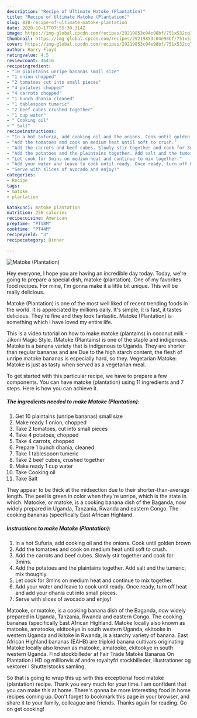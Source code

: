 ```yaml
---
description: "Recipe of Ultimate Matoke (Plantation)"
title: "Recipe of Ultimate Matoke (Plantation)"
slug: 828-recipe-of-ultimate-matoke-plantation
date: 2020-10-17T07:55:30.314Z
image: https://img-global.cpcdn.com/recipes/29219853c04e98bf/751x532cq70/matoke-plantation-recipe-main-photo.jpg
thumbnail: https://img-global.cpcdn.com/recipes/29219853c04e98bf/751x532cq70/matoke-plantation-recipe-main-photo.jpg
cover: https://img-global.cpcdn.com/recipes/29219853c04e98bf/751x532cq70/matoke-plantation-recipe-main-photo.jpg
author: Harry Floyd
ratingvalue: 4.5
reviewcount: 46416
recipeingredient:
- "10 plaintains unripe bananas small size"
- "1 onion chopped"
- "2 tomatoes cut into small pieces"
- "4 potatoes chopped"
- "4 carrots chopped"
- "1 bunch dhania cleaned"
- "1 tablespoon tumeric"
- "2 beef cubes crushed together"
- "1 cup water"
- " Cooking oil"
- " Salt"
recipeinstructions:
- "In a hot Sufuria, add cooking oil and the onions. Cook until golden brown"
- "Add the tomatoes and cook on medium heat until soft to crush."
- "Add the carrots and beef cubes. Slowly stir together and cook for 3mins."
- "Add the potatoes and the plaintains together. Add salt and the tumeric, mix thoughly."
- "Let cook for 3mins on medium heat and continue to mix together."
- "Add your water and leave to cook until ready. Once ready, turn off heat and add your dhania cut into small pieces."
- "Serve with slices of avocado and enjoy!"
categories:
- Recipe
tags:
- matoke
- plantation

katakunci: matoke plantation 
nutrition: 256 calories
recipecuisine: American
preptime: "PT18M"
cooktime: "PT44M"
recipeyield: "3"
recipecategory: Dinner

---
```



![Matoke (Plantation)](https://img-global.cpcdn.com/recipes/29219853c04e98bf/751x532cq70/matoke-plantation-recipe-main-photo.jpg)

Hey everyone, I hope you are having an incredible day today. Today, we're going to prepare a special dish, matoke (plantation). One of my favorites food recipes. For mine, I'm gonna make it a little bit unique. This will be really delicious.

Matoke (Plantation) is one of the most well liked of recent trending foods in the world. It is appreciated by millions daily. It's simple, it is fast, it tastes delicious. They're fine and they look fantastic. Matoke (Plantation) is something which I have loved my entire life.

This is a video tutorial on how to make matoke (plantains) in coconut milk - Jikoni Magic Style. (Matoke (Plantains) is one of the staple and indigenous. Matoke is a banana variety that is indigenous to Uganda. They are shorter than regular bananas and are Due to the high starch content, the flesh of unripe matoke bananas is especially hard, so they. Vegetarian Matoke: Matoke is just as tasty when served as a vegetarian meal.


To get started with this particular recipe, we have to prepare a few components. You can have matoke (plantation) using 11 ingredients and 7 steps. Here is how you can achieve it.

<!--inarticleads1-->

##### The ingredients needed to make Matoke (Plantation):

1. Get 10 plaintains (unripe bananas) small size
1. Make ready 1 onion, chopped
1. Take 2 tomatoes, cut into small pieces
1. Take 4 potatoes, chopped
1. Take 4 carrots, chopped
1. Prepare 1 bunch dhania, cleaned
1. Take 1 tablespoon tumeric
1. Take 2 beef cubes, crushed together
1. Make ready 1 cup water
1. Take  Cooking oil
1. Take  Salt


They appear to be thick at the midsection due to their shorter-than-average length. The peel is green in color when they&#39;re unripe, which is the state in which. Matooke, or matoke, is a cooking banana dish of the Baganda, now widely prepared in Uganda, Tanzania, Rwanda and eastern Congo. The cooking bananas (specifically East African Highland. 

<!--inarticleads2-->

##### Instructions to make Matoke (Plantation):

1. In a hot Sufuria, add cooking oil and the onions. Cook until golden brown
1. Add the tomatoes and cook on medium heat until soft to crush.
1. Add the carrots and beef cubes. Slowly stir together and cook for 3mins.
1. Add the potatoes and the plaintains together. Add salt and the tumeric, mix thoughly.
1. Let cook for 3mins on medium heat and continue to mix together.
1. Add your water and leave to cook until ready. Once ready, turn off heat and add your dhania cut into small pieces.
1. Serve with slices of avocado and enjoy!


Matooke, or matoke, is a cooking banana dish of the Baganda, now widely prepared in Uganda, Tanzania, Rwanda and eastern Congo. The cooking bananas (specifically East African Highland. Matoke locally also known as matooke, amatooke, ekitookye in south western Uganda, ekitooke in western Uganda and ikitoke in Rwanda, is a starchy variety of banana. East African Highland bananas (EAHB) are triploid banana cultivars originating Matoke locally also known as matooke, amatooke, ekitookye in south western Uganda. Find stockbilleder af Fair Trade Matoke Bananas On Plantation i HD og millionvis af andre royaltyfri stockbilleder, illustrationer og vektorer i Shutterstocks samling. 

So that is going to wrap this up with this exceptional food matoke (plantation) recipe. Thank you very much for your time. I am confident that you can make this at home. There's gonna be more interesting food in home recipes coming up. Don't forget to bookmark this page in your browser, and share it to your family, colleague and friends. Thanks again for reading. Go on get cooking!
